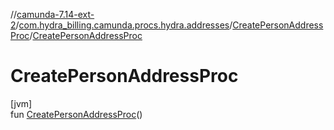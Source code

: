 //[camunda-7.14-ext-2](../../../index.md)/[com.hydra_billing.camunda.procs.hydra.addresses](../index.md)/[CreatePersonAddressProc](index.md)/[CreatePersonAddressProc](-create-person-address-proc.md)

# CreatePersonAddressProc

[jvm]\
fun [CreatePersonAddressProc](-create-person-address-proc.md)()
